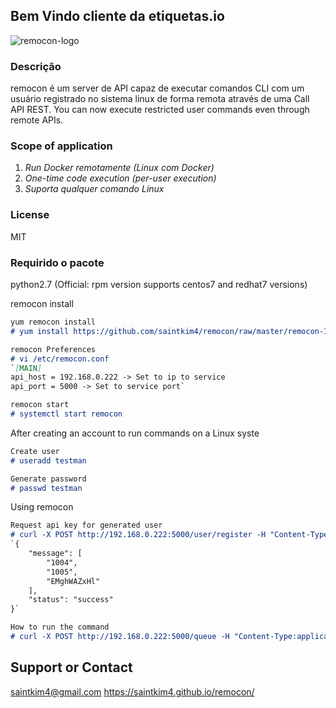 ## Bem Vindo cliente da etiquetas.io
![remocon-logo](https://user-images.githubusercontent.com/43131904/62931121-ba7ffd80-bdf8-11e9-9e5e-4a0e41450247.png)

### Descrição

remocon é um server de API capaz de executar comandos CLI com um usuário registrado no sistema linux de forma remota através de uma Call API REST.
You can now execute restricted user commands even through remote APIs.

### Scope of application
1. *Run Docker remotamente (Linux com Docker)*
2. *One-time code execution (per-user execution)*
3. *Suporta qualquer comando Linux*

### License
MIT

### Requirido o pacote
python2.7
(Official: rpm version supports centos7 and redhat7 versions)

remocon install
```markdown
yum remocon install
# yum install https://github.com/saintkim4/remocon/raw/master/remocon-1.0.0-1.el7.x86_64.rpm -y

remocon Preferences
# vi /etc/remocon.conf
`[MAIN]
api_host = 192.168.0.222 -> Set to ip to service
api_port = 5000 -> Set to service port`

remocon start
# systemctl start remocon
```
After creating an account to run commands on a Linux syste
```markdown
Create user
# useradd testman

Generate password
# passwd testman
```
Using remocon
```markdown
Request api key for generated user
# curl -X POST http://192.168.0.222:5000/user/register -H "Content-Type:application/json" -d '{"user":"testman"}'
`{
    "message": [
        "1004",
        "1005",
        "EMghWAZxHl"
    ],
    "status": "success"
}`

How to run the command
# curl -X POST http://192.168.0.222:5000/queue -H "Content-Type:application/json" -d '{"execcmd":"touch finished","user":"testman","key":"EMghWAZxHl"}
```
## Support or Contact
saintkim4@gmail.com
https://saintkim4.github.io/remocon/

